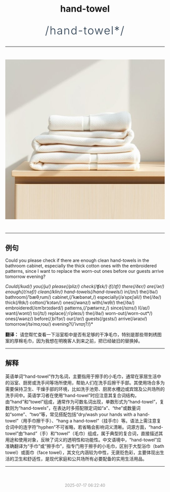 <div align="center">

# hand-towel

<div style="margin: 30px 0;">
<h1 style="font-size: 2.5em; font-weight: 300; letter-spacing: 2px; margin: 0; color: #2c3e50;">
/hand-towel*/
</h1>
</div>

</div>

---

<div align="center" style="margin: 40px 0;">

![hand-towel](images/hand-towel.png)

</div>

---

## 例句

Could you please check if there are enough clean hand-towels in the bathroom cabinet, especially the thick cotton ones with the embroidered patterns, since I want to replace the worn-out ones before our guests arrive tomorrow evening?

*Could(/kʊd/) you(/ju/) please(/pliz/) check(/ʧɛk/) if(/ɪf/) there(/ðɛr/) are(/ər/) enough(/ɪˈnəf/) clean(/klin/) hand-towels(/hand-towels*/) in(/ɪn/) the(/ðə/) bathroom(/ˈbæθˌrum/) cabinet,(/ˈkæbənət,/) especially(/əˈspɛʃəli/) the(/ðə/) thick(/θɪk/) cotton(/ˈkɔtən/) ones(/wənz/) with(/wɪθ/) the(/ðə/) embroidered(/ɛmˈbrɔɪdərd/) patterns,(/ˈpætərnz,/) since(/sɪns/) I(/aɪ/) want(/wɔnt/) to(/tɪ/) replace(/ˌriˈpleɪs/) the(/ðə/) worn-out(/worn-out*/) ones(/wənz/) before(/ˌbiˈfɔr/) our(/ɑr/) guests(/gɛsts/) arrive(/əraɪv/) tomorrow(/təˈmɑˌroʊ/) evening?(/ˈivnɪŋ?/)*

**翻译：** 请您帮忙查看一下浴室柜中是否有足够的干净毛巾，特别是那些带刺绣图案的厚棉毛巾，因为我想在明晚客人到来之前，把已经破旧的替换掉。

---

## 解释

英语单词“hand-towel”作为名词，主要指用于擦手的小毛巾，通常在家居生活中的浴室、厨房或洗手间等场所使用，帮助人们在洗手后擦干手部。其使用场合多为需要保持卫生、干燥手部的环境，比如洗手池旁、厨房水槽边或宾馆及公共场所的洗手间中。英语学习者在使用“hand-towel”时应注意其复合词结构，由“hand”和“towel”组成，通常作为可数名词出现，单数形式为“hand-towel”，复数则为“hand-towels”，在表达时多搭配限定词如“a”、“the”或数量词如“some”、“two”等，常见搭配包括“dry/wash your hands with a hand-towel”（用手巾擦干手）、“hang a hand-towel”（挂手巾）等。语法上需注意复合词中的连字符“hyphen”不可省略，若省略会影响词义清晰。词源方面，“hand-towel”由“hand”（手）和“towel”（毛巾）组成，属于典型的复合词，直接描述其用途和使用对象，反映了词义的透明性和功能性。中文语境中，“hand-towel”应准确翻译为“手巾”或“擦手巾”，指专门用于擦手的小毛巾，区别于大型浴巾（bath towel）或面巾（face towel），其文化内涵较为中性，无褒贬色彩，主要体现出生活的卫生和舒适性，是现代家庭和公共场所有必要配备的实用生活用品。


---

<div align="center" style="margin-top: 50px;">
<small style="color: #999; font-size: 0.9em;">2025-07-17 06:22:40</small>
</div>
